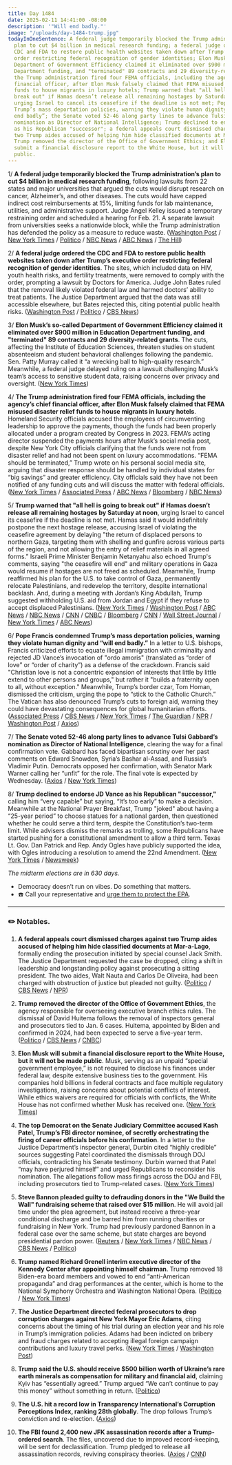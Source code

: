 ```yaml
---
title: Day 1484
date: 2025-02-11 14:41:00 -08:00
description: '"Will end badly."'
image: "/uploads/day-1484-trump.jpg"
todayInOneSentence: A federal judge temporarily blocked the Trump administration’s
  plan to cut $4 billion in medical research funding; a federal judge ordered the
  CDC and FDA to restore public health websites taken down after Trump’s executive
  order restricting federal recognition of gender identities; Elon Musk’s so-called
  Department of Government Efficiency claimed it eliminated over $900 million in Education
  Department funding, and "terminated" 89 contracts and 29 diversity-related grants;
  the Trump administration fired four FEMA officials, including the agency’s chief
  financial officer, after Elon Musk falsely claimed that FEMA misused disaster relief
  funds to house migrants in luxury hotels; Trump warned that "all hell is going to
  break out" if Hamas doesn’t release all remaining hostages by Saturday at noon,
  urging Israel to cancel its ceasefire if the deadline is not met; Pope Francis condemned
  Trump’s mass deportation policies, warning they violate human dignity and “will
  end badly”; the Senate voted 52-46 along party lines to advance Tulsi Gabbard’s
  nomination as Director of National Intelligence; Trump declined to endorse JD Vance
  as his Republican "successor"; a federal appeals court dismissed charges against
  two Trump aides accused of helping him hide classified documents at Mar-a-Lago;
  Trump removed the director of the Office of Government Ethics; and Elon Musk will
  submit a financial disclosure report to the White House, but it will not be made
  public.
---
```


1/ **A federal judge temporarily blocked the Trump administration’s plan to cut $4 billion in medical research funding**, following lawsuits from 22 states and major universities that argued the cuts would disrupt research on cancer, Alzheimer’s, and other diseases. The cuts would have capped indirect cost reimbursements at 15%, limiting funds for lab maintenance, utilities, and administrative support. Judge Angel Kelley issued a temporary restraining order and scheduled a hearing for Feb. 21. A separate lawsuit from universities seeks a nationwide block, while the Trump administration has defended the policy as a measure to reduce waste. ([Washington Post](https://www.washingtonpost.com/education/2025/02/10/lawsuit-halts-nih-research-overhead-funding-cut/) / [New York Times](https://www.nytimes.com/2025/02/10/us/politics/nih-trump-lawsuit-medical-research.html) / [Politico](https://www.politico.com/news/2025/02/10/judge-blocks-trump-cuts-health-research-grants-00203447) / [NBC News](https://www.nbcnews.com/science/science-news/trump-administration-sued-22-states-funding-cuts-research-projects-rcna191529) / [ABC News](https://abcnews.go.com/Politics/trump-reignites-legal-fight-freezing-billions-federal-funding/story?id=118695690) / [The Hill](https://thehill.com/policy/healthcare/5138712-nih-research-funding-pause-trump/))

2/ **A federal judge ordered the CDC and FDA to restore public health websites taken down after Trump’s executive order restricting federal recognition of gender identities**. The sites, which included data on HIV, youth health risks, and fertility treatments, were removed to comply with the order, prompting a lawsuit by Doctors for America. Judge John Bates ruled that the removal likely violated federal law and harmed doctors’ ability to treat patients. The Justice Department argued that the data was still accessible elsewhere, but Bates rejected this, citing potential public health risks. ([Washington Post](https://www.washingtonpost.com/dc-md-va/2025/02/11/judge-orders-cdc-websites-restored/) / [Politico](https://www.politico.com/news/2025/02/11/health-agency-webpage-removal-lawsuit-00203582) / [CBS News](https://www.cbsnews.com/news/judge-orders-hhs-cdc-fda-restore-deleted-webpages-health-information/))

3/ **Elon Musk’s so-called Department of Government Efficiency claimed it eliminated over $900 million in Education Department funding, and "terminated" 89 contracts and 29 diversity-related grants**. The cuts, affecting the Institute of Education Sciences, threaten studies on student absenteeism and student behavioral challenges following the pandemic. Sen. Patty Murray called it “a wrecking ball to high-quality research.” Meanwhile, a federal judge delayed ruling on a lawsuit challenging Musk’s team’s access to sensitive student data, raising concerns over privacy and oversight. ([New York Times](https://www.nytimes.com/2025/02/11/us/politics/musk-doge-education-data.html))

4/ **The Trump administration fired four FEMA officials, including the agency’s chief financial officer, after Elon Musk falsely claimed that FEMA misused disaster relief funds to house migrants in luxury hotels**. Homeland Security officials accused the employees of circumventing leadership to approve the payments, though the funds had been properly allocated under a program created by Congress in 2023. FEMA’s acting director suspended the payments hours after Musk’s social media post, despite New York City officials clarifying that the funds were not from disaster relief and had not been spent on luxury accommodations. “FEMA should be terminated,” Trump wrote on his personal social media site, arguing that disaster response should be handled by individual states for “big savings” and greater efficiency. City officials said they have not been notified of any funding cuts and will discuss the matter with federal officials. ([New York Times](https://www.nytimes.com/2025/02/11/nyregion/fema-fired-nyc-migrant-hotels.html) / [Associated Press](https://apnews.com/article/fema-migrant-hotels-new-york-musk-immigration-3d250d9f64b40858c0f0eda9989bea6d) / [ABC News](https://abcnews.go.com/Politics/fema-officials-fired-after-musk-claims-paid-house/story?id=118692963) / [Bloomberg](https://www.bloomberg.com/news/articles/2025-02-11/trump-calls-for-abolishing-fema-expanding-battle-against-feds) / [NBC News](https://www.nbcnews.com/politics/donald-trump/fema-official-ignores-judge-order-freeze-grant-funding-rcna191674))

5/ **Trump warned that "all hell is going to break out" if Hamas doesn’t release all remaining hostages by Saturday at noon**, urging Israel to cancel its ceasefire if the deadline is not met. Hamas said it would indefinitely postpone the next hostage release, accusing Israel of violating the ceasefire agreement by delaying "the return of displaced persons to northern Gaza, targeting them with shelling and gunfire across various parts of the region, and not allowing the entry of relief materials in all agreed forms.” Israeli Prime Minister Benjamin Netanyahu also echoed Trump's comments, saying "the ceasefire will end" and military operations in Gaza would resume if hostages are not freed as scheduled. Meanwhile, Trump reaffirmed his plan for the U.S. to take control of Gaza, permanently relocate Palestinians, and redevelop the territory, despite international backlash. And, during a meeting with Jordan’s King Abdullah, Trump suggested withholding U.S. aid from Jordan and Egypt if they refuse to accept displaced Palestinians. ([New York Times](https://www.nytimes.com/live/2025/02/11/us/president-trump-news) / [Washington Post](https://www.washingtonpost.com/world/2025/02/11/israel-war-gaza-ceasefire-jordan-egypt-news-hamas/) / [ABC News](https://abcnews.go.com/International/netanyahu-warns-ceasefire-terminated-trump-threatens-hell-gaza-hamas-doesnt-free-hostages/story?id=118680442) / [NBC News](https://www.nbcnews.com/news/world/trump-hamas-israel-gaza-ceasefire-all-hell-break-out-un-gutteres-rcna191620) / [CNN](https://www.cnn.com/2025/02/10/politics/trump-palestinians-no-right-return-gaza/index.html) / [CNBC](https://www.cnbc.com/2025/02/10/trump-says-hamas-should-free-all-hostages-by-midday-saturday-or-let-hell-break-out-.html) / [Bloomberg](https://www.bloomberg.com/news/articles/2025-02-10/trump-says-palestinians-won-t-have-right-of-return-in-gaza-plan) / [CNN](https://www.cnn.com/2025/02/11/middleeast/israel-hamas-ceasefire-deal-intl/index.html) / [Wall Street Journal](https://www.wsj.com/world/middle-east/hamas-says-it-will-postpone-hostage-releases-over-disputes-with-israel-ab701e59) / [New York Times](https://www.nytimes.com/2025/02/10/us/politics/trump-jordan-egypt-gaza-development.html) / [ABC News](https://abcnews.go.com/Politics/trump-withhold-aid-jordan-egypt-reject-gaza-development/story?id=118668060))

6/ **Pope Francis condemned Trump’s mass deportation policies, warning they violate human dignity and “will end badly.”** In a letter to U.S. bishops, Francis criticized efforts to equate illegal immigration with criminality and rejected JD Vance’s invocation of "ordo amoris" (translated as “order of love” or “order of charity”) as a defense of the crackdown. Francis said "Christian love is not a concentric expansion of interests that little by little extend to other persons and groups," but rather it "builds a fraternity open to all, without exception." Meanwhile, Trump’s border czar, Tom Homan, dismissed the criticism, urging the pope to “stick to the Catholic Church.” The Vatican has also denounced Trump’s cuts to foreign aid, warning they could have devastating consequences for global humanitarian efforts. ([Associated Press](https://apnews.com/article/pope-trump-migration-09a89091f8e7dc3270099f0947d04e90) / [CBS News](https://www.cbsnews.com/news/pope-francis-trump-tom-homan-immigration-deportations/) / [New York Times](https://www.nytimes.com/2025/02/11/world/europe/pope-trump-immigration-deportations.html) / [The Guardian](https://www.theguardian.com/us-news/2025/feb/11/pope-francis-trump-mass-deportations-immigration) / [NPR](https://www.npr.org/2025/02/11/g-s1-48194/pope-rebukes-trump-over-migrant-deportations-and-refutes-vp-vances-theology) / [Washington Post](https://www.washingtonpost.com/politics/2025/02/11/trump-pope-mass-deportation/) / [Axios](https://www.axios.com/2025/02/11/pope-francis-trump-vance-mass-deportations-immigration))

7/ **The Senate voted 52-46 along party lines to advance Tulsi Gabbard’s nomination as Director of National Intelligence**, clearing the way for a final confirmation vote. Gabbard has faced bipartisan scrutiny over her past comments on Edward Snowden, Syria’s Bashar al-Assad, and Russia’s Vladimir Putin. Democrats opposed her confirmation, with Senator Mark Warner calling her “unfit” for the role. The final vote is expected by Wednesday. ([Axios](https://www.axios.com/2025/02/10/tulsi-gabbard-cloture-senate-dni-confirmation) / [New York Times](https://www.nytimes.com/2025/02/10/us/politics/tulsi-gabbard-senate-test-vote.html))

8/ **Trump declined to endorse JD Vance as his Republican "successor,"** calling him “very capable” but saying, “It’s too early” to make a decision. Meanwhile at the National Prayer Breakfast, Trump "joked" about having a “25-year period” to choose statues for a national garden, then questioned whether he could serve a third term, despite the Constitution’s two-term limit. While advisers dismiss the remarks as trolling, some Republicans have started pushing for a constitutional amendment to allow a third term. Texas Lt. Gov. Dan Patrick and Rep. Andy Ogles have publicly supported the idea, with Ogles introducing a resolution to amend the 22nd Amendment. ([New York Times](https://www.nytimes.com/2025/02/10/us/politics/trump-third-term.html) / [Newsweek](https://www.newsweek.com/donald-trump-declines-endorse-jd-vance-2028-successor-2029106))

*The midterm elections are in 630 days.*

* Democracy doesn’t run on vibes. Do something that matters. 
* ☎️ Call your representative and [urge them to protect the EPA](https://5calls.org/issue/epa-environmental-protection-agency-zeldin/).

----

### ✏️ Notables.

1. **A federal appeals court dismissed charges against two Trump aides accused of helping him hide classified documents at Mar-a-Lago**, formally ending the prosecution initiated by special counsel Jack Smith. The Justice Department requested the case be dropped, citing a shift in leadership and longstanding policy against prosecuting a sitting president. The two aides, Walt Nauta and Carlos De Oliveira, had been charged with obstruction of justice but pleaded not guilty. ([Politico](https://www.politico.com/news/2025/02/11/classified-documents-case-justice-department-016141) / [CBS News](https://www.cbsnews.com/news/trump-documents-case-walt-nauta-carlos-de-oliveira-case-dismissed/) / [NPR](https://www.npr.org/2025/02/11/nx-s1-5293113/trump-document-case-nauta-de-oliveira))

2. **Trump removed the director of the Office of Government Ethics**, the agency responsible for overseeing executive branch ethics rules. The dismissal of David Huitema follows the removal of inspectors general and prosecutors tied to Jan. 6 cases. Huitema, appointed by Biden and confirmed in 2024, had been expected to serve a five-year term. ([Politico](https://www.politico.com/news/2025/02/10/trump-removes-government-ethics-office-director-00203418) / [CBS News](https://www.cbsnews.com/news/trump-office-of-government-ethics-director/) / [CNBC](https://www.cnbc.com/2025/02/10/trump-removes-director-of-government-ethics-office.html))

3. **Elon Musk will submit a financial disclosure report to the White House, but it will not be made public**. Musk, serving as an unpaid “special government employee,” is not required to disclose his finances under federal law, despite extensive business ties to the government. His companies hold billions in federal contracts and face multiple regulatory investigations, raising concerns about potential conflicts of interest. While ethics waivers are required for officials with conflicts, the White House has not confirmed whether Musk has received one. ([New York Times](https://www.nytimes.com/2025/02/11/us/politics/elon-musk-finances.html))

4. **The top Democrat on the Senate Judiciary Committee accused Kash Patel, Trump’s FBI director nominee, of secretly orchestrating the firing of career officials before his confirmation**. In a letter to the Justice Department’s inspector general, Durbin cited “highly credible” sources suggesting Patel coordinated the dismissals through DOJ officials, contradicting his Senate testimony. Durbin warned that Patel “may have perjured himself” and urged Republicans to reconsider his nomination. The allegations follow mass firings across the DOJ and FBI, including prosecutors tied to Trump-related cases. ([New York Times](https://www.nytimes.com/2025/02/11/us/politics/kash-patel-fbi-durbin.html))

5. **Steve Bannon pleaded guilty to defrauding donors in the "We Build the Wall" fundraising scheme that raised over $15 million**. He will avoid jail time under the plea agreement, but instead receive a three-year conditional discharge and be barred him from running charities or fundraising in New York. Trump had previously pardoned Bannon in a federal case over the same scheme, but state charges are beyond presidential pardon power. ([Reuters](https://www.reuters.com/world/us/former-trump-advisor-bannon-plead-guilty-border-wall-fraud-case-avoid-jail-2025-02-10/) / [New York Times](https://www.nytimes.com/2025/02/11/nyregion/steve-bannon-guilty-plea.html) / [NBC News](https://www.nbcnews.com/politics/politics-news/steve-bannon-pleads-guilty-new-york-build-wall-case-rcna191672) / [CBS News](https://www.cbsnews.com/news/steve-bannon-guilty-plea-we-build-the-wall-donor-fraud-new-york/) / [Politico](https://www.politico.com/news/2025/02/11/steve-bannon-guilty-plea-jailtime-00203559))

6. **Trump named Richard Grenell interim executive director of the Kennedy Center after appointing himself chairman**. Trump removed 18 Biden-era board members and vowed to end “anti-American propaganda” and drag performances at the center, which is home to the National Symphony Orchestra and Washington National Opera. ([Politico](https://www.politico.com/news/2025/02/10/trump-ric-grenell-kennedy-center-00203484) / [New York Times](https://www.nytimes.com/2025/02/10/arts/music/trump-kennedy-center-board-removed.html))

7. **The Justice Department directed federal prosecutors to drop corruption charges against New York Mayor Eric Adams**, citing concerns about the timing of his trial during an election year and his role in Trump’s immigration policies. Adams had been indicted on bribery and fraud charges related to accepting illegal foreign campaign contributions and luxury travel perks. ([New York Times](https://www.nytimes.com/live/2025/02/10/nyregion/eric-adams-charges) / [Washington Post](https://www.washingtonpost.com/national-security/2025/02/10/new-york-mayor-eric-adams-charges-drop-justice/))

8. **Trump said the U.S. should receive $500 billion worth of Ukraine’s rare earth minerals as compensation for military and financial aid**, claiming Kyiv has “essentially agreed.” Trump argued “We can’t continue to pay this money” without something in return. ([Politico](https://www.politico.eu/article/trump-demands-500b-in-rare-earths-from-ukraine-for-support/))

9. **The U.S. hit a record low in Transparency International’s Corruption Perceptions Index, ranking 28th globally**. The drop follows Trump’s conviction and re-election. ([Axios](https://www.axios.com/2025/02/11/us-record-low-international-corruption-index))

10. **The FBI found 2,400 new JFK assassination records after a Trump-ordered search**. The files, uncovered due to improved record-keeping, will be sent for declassification. Trump pledged to release all assassination records, reviving conspiracy theories. ([Axios](https://www.axios.com/2025/02/10/trump-jfk-assassination-records) / [CNN](https://www.cnn.com/2025/02/11/politics/jfk-assassination-files/index.html))
